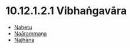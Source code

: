 

# 10.12.1.2.1 Vibhaṅgavāra

* [Nahetu](10.12.1.2.1/Nahetu.md)
* [Naārammaṇa](10.12.1.2.1/Naarammana.md)
* [Najhāna](10.12.1.2.1/Najhana.md)



